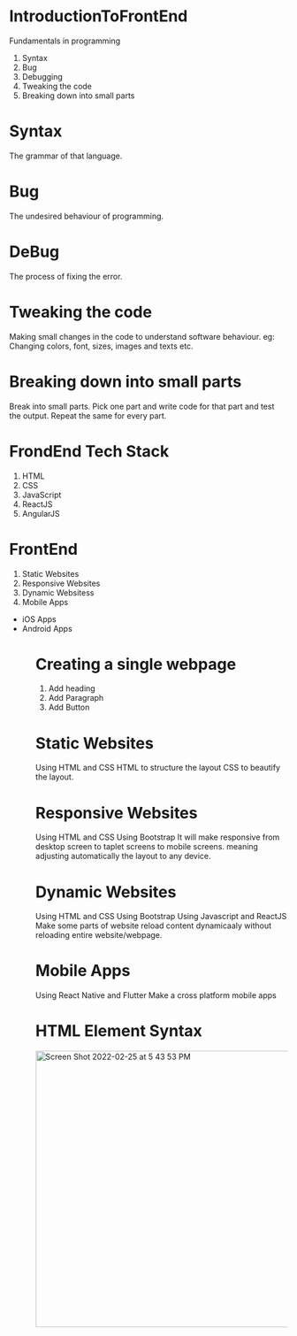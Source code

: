 # IntroductionToFrontEnd

Fundamentals in programming
1. Syntax
2. Bug
3. Debugging
4. Tweaking the code
5. Breaking down into small parts

# Syntax
 The grammar of that language.

# Bug
 The undesired behaviour of programming.

# DeBug
 The process of fixing the error. 
 
# Tweaking the code
 Making small changes in the code to understand software behaviour.
 eg: Changing colors, font, sizes, images and texts etc.

# Breaking down into small parts
Break into small parts.
Pick one part and write code for that part and test the output.
Repeat the same for every part.

# FrondEnd Tech Stack
1. HTML
2. CSS
3. JavaScript
4. ReactJS
5. AngularJS

# FrontEnd
1. Static Websites
2. Responsive Websites
3. Dynamic Websitess
4. Mobile Apps

<ul>
    <li>iOS Apps
    <li>Android Apps
<ul>

# Creating a single webpage
1. Add heading
2. Add Paragraph
3. Add Button

# Static Websites
Using HTML and CSS
 HTML to structure the layout
 CSS to beautify the layout.

# Responsive Websites
Using HTML and CSS
Using Bootstrap
 It will make responsive from desktop screen to taplet screens to mobile screens.
 meaning adjusting automatically the layout to any device.

# Dynamic Websites
Using HTML and CSS
Using Bootstrap
Using Javascript and ReactJS
  Make some parts of website reload content dynamicaaly without reloading entire website/webpage.
  
# Mobile Apps
Using React Native and Flutter
 Make a cross platform mobile apps 
 
 
# HTML Element Syntax
 
 <img width="844" alt="Screen Shot 2022-02-25 at 5 43 53 PM" src="https://user-images.githubusercontent.com/93422294/155713763-1ba93867-ccd7-4959-825d-77f2d9371c2d.png" width="1688" height="500">

 
 
 
 




































































